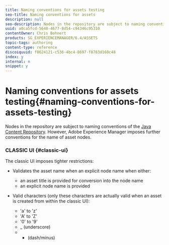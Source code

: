 ```yaml
---
title: Naming conventions for assets testing
seo-title: Naming conventions for assets
description: null
seo-description: Nodes in the repository are subject to naming conventions of the Java Content Repository. However, Adobe Experience Manager imposes further conventions for the name of asset nodes.
uuid: a0ca5fcd-5640-4677-8d54-c94346c95310
contentOwner: Chris Bohnert
products: SG_EXPERIENCEMANAGER/6.4/ASSETS
topic-tags: authoring
content-type: reference
discoiquuid: f0624121-c536-4bc4-8697-f8783d160c48
index: y
internal: n
snippet: y
---
```


# Naming conventions for assets testing{#naming-conventions-for-assets-testing}

Nodes in the repository are subject to naming conventions of the [Java Content Repository](../../../sites/developing/using/the-basics.md#javacontentrepository). However, Adobe Experience Manager imposes further conventions for the name of asset nodes.

### CLASSIC UI {#classic-ui}

The classic UI imposes tighter restrictions:

* Validates the asset name when an explicit node name when either:

    * an asset title is provided for conversion into the node name
    * an explicit node name is provided

* Valid characters (only these characters are actually valid when an asset is created from within the classic UI):

    * 'a' to 'z'
    * 'A' to 'Z'
    * '0' to '9'
    * _ (underscore)
    * - (dash/minus)

